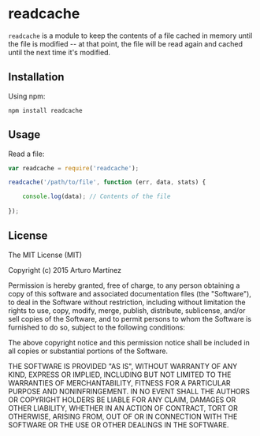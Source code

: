 # readcache

`readcache` is a module to keep the contents of a file cached in memory until
the file is modified -- at that point, the file will be read again and cached
until the next time it's modified.

## Installation

Using npm:

```
npm install readcache
```

## Usage

Read a file:

```js
var readcache = require('readcache');

readcache('/path/to/file', function (err, data, stats) {

    console.log(data); // Contents of the file
    
});
```

## License

The MIT License (MIT)

Copyright (c) 2015 Arturo Martínez

Permission is hereby granted, free of charge, to any person obtaining a copy
of this software and associated documentation files (the "Software"), to deal
in the Software without restriction, including without limitation the rights
to use, copy, modify, merge, publish, distribute, sublicense, and/or sell
copies of the Software, and to permit persons to whom the Software is
furnished to do so, subject to the following conditions:

The above copyright notice and this permission notice shall be included in
all copies or substantial portions of the Software.

THE SOFTWARE IS PROVIDED "AS IS", WITHOUT WARRANTY OF ANY KIND, EXPRESS OR
IMPLIED, INCLUDING BUT NOT LIMITED TO THE WARRANTIES OF MERCHANTABILITY,
FITNESS FOR A PARTICULAR PURPOSE AND NONINFRINGEMENT. IN NO EVENT SHALL THE
AUTHORS OR COPYRIGHT HOLDERS BE LIABLE FOR ANY CLAIM, DAMAGES OR OTHER
LIABILITY, WHETHER IN AN ACTION OF CONTRACT, TORT OR OTHERWISE, ARISING FROM,
OUT OF OR IN CONNECTION WITH THE SOFTWARE OR THE USE OR OTHER DEALINGS IN
THE SOFTWARE.
